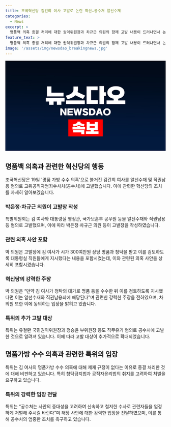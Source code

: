 ```yaml
---
title: 조국혁신당 김건희 여사 고발로 논란 확산…공수처 알선수재
categories:
  - News
excerpt: >
  명품백 의혹 종결 처리에 대한 권익위원장과 차규근 의원의 함께 고발 내용이 드러나면서 논란이 일고 있다. 김건희 여사를 알선수재와 직권남용 혐의로 고발한 조국혁신당은 공수처에 대한 지속적인 압박을 통해 관련자들의 엄정한 처벌을 촉구했다. 또한 권익위원장과 부위원장 외에도 유철환 국민권익위원장과 정승윤 부위원장 등도 직무유기 혐의로 공수처에 고발됐다. 이러한 공수처의 결정이 공직자 윤리와 취지에 부합하지 않는 것으로 지적되며, 관련자들의 엄중한 처벌을 요구하는 목소리가 커지고 있다.
feature_text: >
  명품백 의혹 종결 처리에 대한 권익위원장과 차규근 의원의 함께 고발 내용이 드러나면서 논란이 일고 있다. 김건희 여사를 알선수재와 직권남용 혐의로 고발한 조국혁신당은 공수처에 대한 지속적인 압박을 통해 관련자들의 엄정한 처벌을 촉구했다. 또한 권익위원장과 부위원장 외에도 유철환 국민권익위원장과 정승윤 부위원장 등도 직무유기 혐의로 공수처에 고발됐다. 이러한 공수처의 결정이 공직자 윤리와 취지에 부합하지 않는 것으로 지적되며, 관련자들의 엄중한 처벌을 요구하는 목소리가 커지고 있다.
image: '/assets/img/newsdao_breakingnews.jpg'
---
```


<p><img src="/assets/img/newsdao_breakingnews.jpg" alt="implanttips 속보" /></p>

<h2 data-ke-size="size26">명품백 의혹과 관련한 혁신당의 행동</h2>

<p data-ke-size="size16">조국혁신당은 19일 '명품 가방 수수 의혹'으로 불거진 김건희 여사를 알선수재 및 직권남용 혐의로 고위공직자범죄수사처(공수처)에 고발했습니다. 이에 관련한 혁신당의 조치를 자세히 알아보겠습니다.</p>

<h3>박은정·차규근 의원이 고발장 작성</h3>

<p data-ke-size="size16">특별위원회는 김 여사와 대통령실 행정관, 국가보훈부 공무원 등을 알선수재와 직권남용 등 혐의로 고발했으며, 이에 따라 박은정·차규근 의원 등이 고발장을 작성하였습니다.</p>

<h3>관련 의혹 사안 포함</h3>

<p data-ke-size="size16">박 의원은 고발장에 김 여사가 시가 300여만원 상당 명품과 청탁을 받고 이를 검토하도록 대통령실 직원들에게 지시했다는 내용을 포함시켰는데, 이와 관련된 의혹 사안을 상세히 포함시켰습니다.</p>

<h3>혁신당의 강력한 주장</h3>

<p data-ke-size="size16">박 의원은 “만약 김 여사가 청탁의 대가로 명품 등을 수수한 뒤 이를 검토하도록 지시했다면 이는 알선수재와 직권남용죄에 해당된다”며 관련한 강력한 주장을 전하였으며, 차 의원 또한 이에 동의하는 입장을 밝히고 있습니다.</p>

<h3>특위의 추가 고발 대상</h3>

<p data-ke-size="size16">특위는 유철환 국민권익위원장과 정승윤 부위원장 등도 직무유기 혐의로 공수처에 고발한 것으로 알려져 있습니다. 이에 따라 고발 대상이 추가적으로 확대되었습니다.</p>

<h2 data-ke-size="size26">명품가방 수수 의혹과 관련한 특위의 입장</h2>

<p data-ke-size="size16">특위는 김 여사의 명품가방 수수 의혹에 대해 제재 규정이 없다는 이유로 종결 처리한 것에 대해 비판하고 있습니다. 특히 청탁금지법과 공직자윤리법의 취지를 고려하여 처벌을 요구하고 있습니다.</p>

<h3>특위의 강력한 입장 전달</h3>

<p data-ke-size="size16">특위는 “공수처는 사안의 중대성을 고려하여 신속하고 철저한 수사로 관련자들을 엄정하게 처벌해 주시길 바란다”며 해당 사안에 대한 강력한 입장을 전달하였으며, 이를 통해 공수처의 엄중한 조치를 촉구하고 있습니다.</p>

